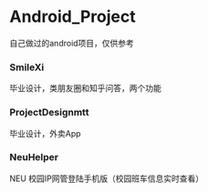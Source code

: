 # Android_Project
自己做过的android项目，仅供参考

### SmileXi
毕业设计，类朋友圈和知乎问答，两个功能

### ProjectDesignmtt
毕业设计，外卖App

### NeuHelper
NEU 校园IP网管登陆手机版（校园班车信息实时查看）
